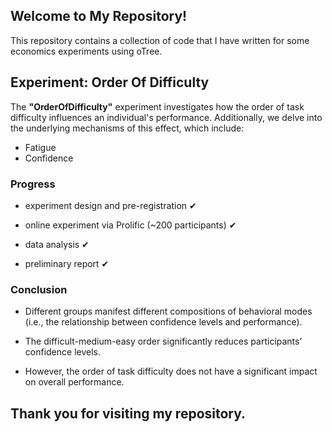 ## Welcome to My Repository!

This repository contains a collection of code that I have written for some economics experiments using oTree. 

## Experiment: Order Of Difficulty

The **"OrderOfDifficulty"** experiment investigates how the order of task difficulty influences an individual's performance. Additionally, we delve into the underlying mechanisms of this effect, which include:
- Fatigue
- Confidence

### Progress
- experiment design and pre-registration ✔

- online experiment via Prolific (~200 participants) ✔

- data analysis ✔

- preliminary report ✔

### Conclusion
- Different groups manifest different compositions of behavioral modes (i.e., the relationship between confidence levels and performance).

- The difficult-medium-easy order significantly reduces participants’ confidence levels. 

- However, the order of task difficulty does not have a significant impact on overall performance.


## Thank you for visiting my repository.
